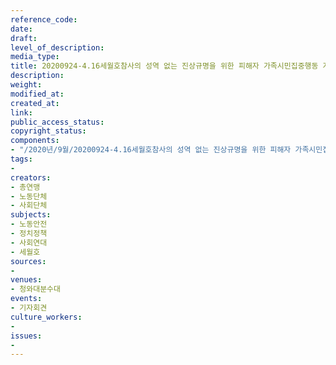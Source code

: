 ```yaml
---
reference_code: 
date: 
draft: 
level_of_description: 
media_type: 
title: 20200924-4.16세월호참사의 성역 없는 진상규명을 위한 피해자 가족시민집중행동 계획발표 기자회견
description: 
weight: 
modified_at: 
created_at: 
link: 
public_access_status: 
copyright_status: 
components:
- "/2020년/9월/20200924-4.16세월호참사의 성역 없는 진상규명을 위한 피해자 가족시민집중행동 계획발표 기자회견/_W1D7987.jpg"
tags:
- 
creators:
- 총연맹
- 노동단체
- 사회단체
subjects:
- 노동안전
- 정치정책
- 사회연대
- 세월호
sources:
- 
venues:
- 청와대분수대
events:
- 기자회견
culture_workers:
- 
issues:
- 
---
```

